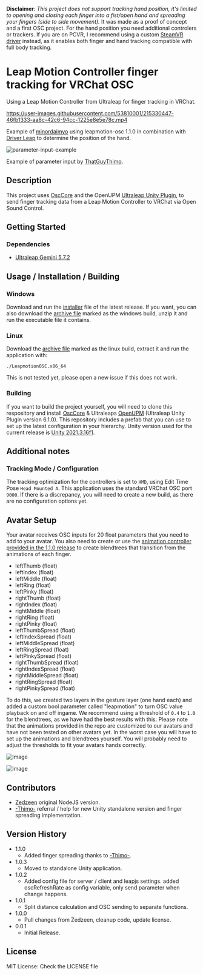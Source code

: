 **Disclaimer**: *This project does not support tracking hand position, it's limited to opening and closing each finger into a fist/open hand and spreading your fingers (side to side movement).* It was made as a proof of concept and a first OSC project. For the hand position you need additional controlers or trackers. If you are on PCVR, I recommend using a custom [SteamVR driver](https://github.com/SDraw/driver_leap) instead, as it enables both finger and hand tracking compatible with full body tracking.

# Leap Motion Controller finger tracking for VRChat OSC

Using a Leap Motion Controller from Ultraleap for finger tracking in VRChat.

https://user-images.githubusercontent.com/53810001/215330447-46fb1333-aa8c-42c6-94cc-1225e8e5e78c.mp4

Example of [minordaimyo](https://twitter.com/minordaimyo) using leapmotion-osc 1.1.0 in combination with [Driver Leap](https://github.com/SDraw/driver_leap) to determine the position of the hand.

![parameter-input-example](https://user-images.githubusercontent.com/70418069/212970688-0c3d9517-9f3f-446d-8107-68ddc13402b5.png)

Example of parameter input by [ThatGuyThimo](https://github.com/ThatGuyThimo).

## Description

This project uses [OscCore](https://github.com/stella3d/OscCore) and the OpenUPM [Ultraleap Unity Plugin](https://openupm.com/packages/com.ultraleap.tracking/), to send finger tracking data from a Leap Motion Controller to VRChat via Open Sound Control.

## Getting Started

### Dependencies

* [Ultraleap Gemini 5.7.2](https://developer.leapmotion.com/tracking-software-download)

## Usage / Installation / Building

### Windows

Download and run the [installer](https://github.com/adeleine1412/leapmotion-osc/releases/download/release-1.1.0/leapmotionosc-1.1.0-windows-installer.exe) file of the latest release. If you want, you can also download the [archive file](https://github.com/adeleine1412/leapmotion-osc/releases/download/release-1.1.0/leapmotionosc-1.1.0-windows.zip) marked as the windows build, unzip it and run the executable file it contains.

### Linux

Download the [archive file](https://github.com/adeleine1412/leapmotion-osc/releases/download/release-1.1.0/leapmotionosc-1.1.0-linux.zip) marked as the linux build, extract it and run the application with:

```console
./LeapmotionOSC.x86_64
```

This is not tested yet, please open a new issue if this does not work.

### Building

If you want to build the project yourself, you will need to clone this respository and install [OscCore](https://github.com/stella3d/OscCore) & Ultraleaps [OpenUPM](https://openupm.com/packages/com.ultraleap.tracking/) (Ultraleap Unity Plugin version 6.1.0). This repository includes a prefab that you can use to set up the latest configuration in your hierarchy. Unity version used for the current release is [Unity 2021.3.16f1](https://unity3d.com/unity/whats-new/2021.3.16).

## Additional notes

### Tracking Mode / Configuration

The tracking optimization for the controllers is set to `HMD`, using Edit Time Pose `Head Mounted A`. This application uses the standard VRChat OSC port `9000`. If there is a discrepancy, you will need to create a new build, as there are no configuration options yet.

## Avatar Setup

Your avatar receives OSC inputs for 20 float parameters that you need to add to your avatar. You also need to create or use the [animation controller provided in the 1.1.0 release](https://github.com/adeleine1412/leapmotion-osc/releases/download/release-1.1.0/leapmotionosc-avatar-animation-controller.unitypackage) to create blendtrees that transition from the animations of each finger.

* leftThumb (float)
* leftIndex (float)
* leftMiddle (float)
* leftRing (float)
* leftPinky (float)
* rightThumb (float)
* rightIndex (float)
* rightMiddle (float)
* rightRing (float)
* rightPinky (float)
* leftThumbSpread (float)
* leftIndexSpread (float)
* leftMiddleSpread (float)
* leftRingSpread (float)
* leftPinkySpread (float)
* rightThumbSpread (float)
* rightIndexSpread (float)
* rightMiddleSpread (float)
* rightRingSpread (float)
* rightPinkySpread (float)

To do this, we created two layers in the gesture layer (one hand each) and added a custom bool parameter called "leapmotion" to turn OSC value playback on and off ingame. We recommend using a threshold of `0.4` to `1.0` for the blendtrees, as we have had the best results with this. Please note that the animations provided in the repo are customized to our avatars and have not been tested on other avatars yet. In the worst case you will have to set up the animations and blendtrees yourself. You will probably need to adjust the thresholds to fit your avatars hands correctly.

![image](https://user-images.githubusercontent.com/70418069/212783655-abdb916c-e793-4b69-8a06-e28b81811ea3.png)

![image](https://user-images.githubusercontent.com/70418069/212783698-89c0ac85-b7f0-41c3-b06a-873a50544781.png)

## Contributors
- [Zedzeen](https://github.com/Zedzeen) original NodeJS version.
- [-Thimo-](https://github.com/ThatGuyThimo) referral / help for new Unity standalone version and finger spreading implementation.

## Version History

* 1.1.0
    * Added finger spreading thanks to [-Thimo-](https://github.com/ThatGuyThimo).
* 1.0.3
    * Moved to standalone Unity application.
* 1.0.2
    * Added config file for server / client and leapjs settings. added oscRefreshRate as config variable, only send parameter when change happens.
* 1.0.1
    * Split distance calculation and OSC sending to separate functions.
* 1.0.0
    * Pull changes from Zedzeen, cleanup code, update license.
* 0.0.1
    * Initial Release.

## License

MIT License: Check the LICENSE file
